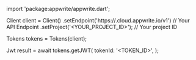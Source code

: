 import 'package:appwrite/appwrite.dart';

Client client = Client()
    .setEndpoint('https://<REGION>.cloud.appwrite.io/v1') // Your API Endpoint
    .setProject('<YOUR_PROJECT_ID>'); // Your project ID

Tokens tokens = Tokens(client);

Jwt result = await tokens.getJWT(
    tokenId: '<TOKEN_ID>',
);

